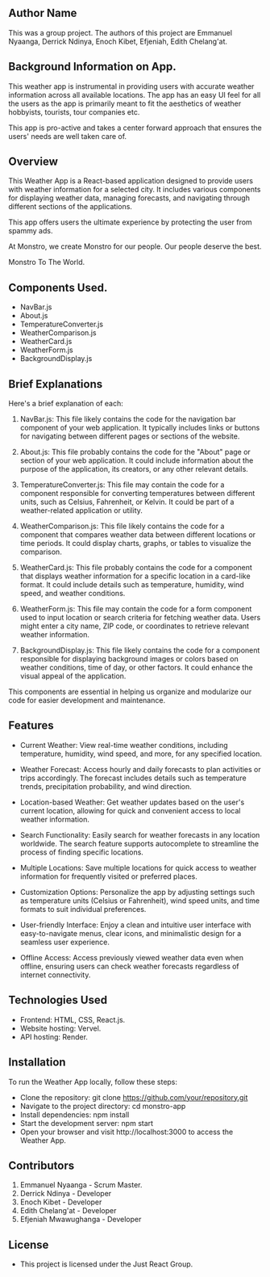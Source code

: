 ## Author Name

This was a group project.  The authors of this project are Emmanuel Nyaanga, Derrick Ndinya, Enoch Kibet, Efjeniah, Edith Chelang'at.

## Background Information on App.

This weather app is instrumental in providing users with accurate weather information across all available locations. The app has an easy UI feel for all the users as the app is primarily meant to fit the aesthetics of weather hobbyists, tourists, tour companies etc. 

This app is pro-active and takes a center forward approach that ensures the users' needs are well taken care of.


## Overview
This Weather App is a React-based application designed to provide users with weather information for a selected city. It includes various components for displaying weather data, managing forecasts, and navigating through different sections of the applications.

This app offers users the ultimate experience by protecting the user from spammy ads. 

At Monstro, we create Monstro for our people. Our people deserve the best.

Monstro To The World.

## Components Used.

- NavBar.js
- About.js
- TemperatureConverter.js
- WeatherComparison.js
- WeatherCard.js
- WeatherForm.js
- BackgroundDisplay.js

## Brief Explanations
Here's a brief explanation of each:

1. NavBar.js: This file likely contains the code for the navigation bar component of your web application. It typically includes links or buttons for navigating   between different pages or sections of the website.

2. About.js: This file probably contains the code for the "About" page or section of your web application. It could include information about the purpose of the application, its creators, or any other relevant details.

3. TemperatureConverter.js: This file may contain the code for a component responsible for converting temperatures between different units, such as Celsius, Fahrenheit, or Kelvin. It could be part of a weather-related application or utility.

4. WeatherComparison.js: This file likely contains the code for a component that compares weather data between different locations or time periods. It could display charts, graphs, or tables to visualize the comparison.

5. WeatherCard.js: This file probably contains the code for a component that displays weather information for a specific location in a card-like format. It could include details such as temperature, humidity, wind speed, and weather conditions.

6. WeatherForm.js: This file may contain the code for a form component used to input location or search criteria for fetching weather data. Users might enter a city name, ZIP code, or coordinates to retrieve relevant weather information.

7. BackgroundDisplay.js: This file likely contains the code for a component responsible for displaying background images or colors based on weather conditions, time of day, or other factors. It could enhance the visual appeal of the application.

This components are essential in helping us organize and modularize our code for easier development and maintenance.

## Features

- Current Weather: View real-time weather conditions, including temperature, humidity, wind speed, and more, for any specified location.

- Weather Forecast: Access hourly and daily forecasts to plan activities or trips accordingly. The forecast includes details such as temperature trends, precipitation probability, and wind direction.

- Location-based Weather: Get weather updates based on the user's current location, allowing for quick and convenient access to local weather information.

- Search Functionality: Easily search for weather forecasts in any location worldwide. The search feature supports autocomplete to streamline the process of finding specific locations.

- Multiple Locations: Save multiple locations for quick access to weather information for frequently visited or preferred places.

- Customization Options: Personalize the app by adjusting settings such as temperature units (Celsius or Fahrenheit), wind speed units, and time formats to suit individual preferences.

- User-friendly Interface: Enjoy a clean and intuitive user interface with easy-to-navigate menus, clear icons, and minimalistic design for a seamless user experience.

- Offline Access: Access previously viewed weather data even when offline, ensuring users can check weather forecasts regardless of internet connectivity.

## Technologies Used

- Frontend: HTML, CSS, React.js.
- Website hosting: Vervel.
- API hosting: Render.

## Installation

To run the Weather App locally, follow these steps:

- Clone the repository: git clone https://github.com/your/repository.git
- Navigate to the project directory: cd monstro-app
- Install dependencies: npm install
- Start the development server: npm start
- Open your browser and visit http://localhost:3000 to access the Weather App.

## Contributors

1. Emmanuel Nyaanga - Scrum Master.
2. Derrick Ndinya - Developer
3. Enoch Kibet - Developer
4. Edith Chelang'at - Developer
5. Efjeniah Mwawughanga - Developer

## License

- This project is licensed under the Just React Group.